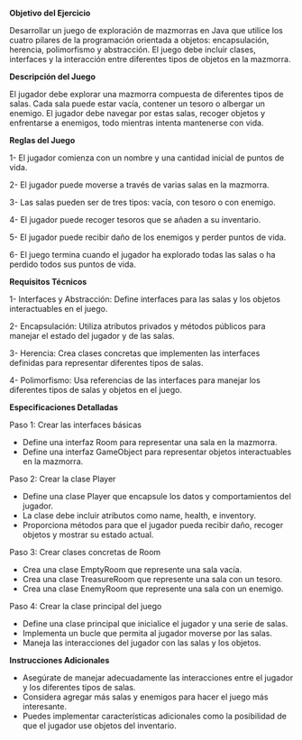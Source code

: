 
**Objetivo del Ejercicio**

Desarrollar un juego de exploración de mazmorras en Java que utilice los cuatro pilares de la programación orientada a objetos: encapsulación, herencia, polimorfismo y abstracción. El juego debe incluir clases, interfaces y la interacción entre diferentes tipos de objetos en la mazmorra.


**Descripción del Juego**

El jugador debe explorar una mazmorra compuesta de diferentes tipos de salas. Cada sala puede estar vacía, contener un tesoro o albergar un enemigo. El jugador debe navegar por estas salas, recoger objetos y enfrentarse a enemigos, todo mientras intenta mantenerse con vida.


**Reglas del Juego**

1- El jugador comienza con un nombre y una cantidad inicial de puntos de vida.

2- El jugador puede moverse a través de varias salas en la mazmorra.

3- Las salas pueden ser de tres tipos: vacía, con tesoro o con enemigo.

4- El jugador puede recoger tesoros que se añaden a su inventario.

5- El jugador puede recibir daño de los enemigos y perder puntos de vida.

6- El juego termina cuando el jugador ha explorado todas las salas o ha perdido todos sus puntos de vida.



**Requisitos Técnicos**

1- Interfaces y Abstracción: Define interfaces para las salas y los objetos interactuables en el juego.

2- Encapsulación: Utiliza atributos privados y métodos públicos para manejar el estado del jugador y de las salas.

3- Herencia: Crea clases concretas que implementen las interfaces definidas para representar diferentes tipos de salas.

4- Polimorfismo: Usa referencias de las interfaces para manejar los diferentes tipos de salas y objetos en el juego.



**Especificaciones Detalladas**

Paso 1: Crear las interfaces básicas
  - Define una interfaz Room para representar una sala en la mazmorra.
  - Define una interfaz GameObject para representar objetos interactuables en la mazmorra.

Paso 2: Crear la clase Player
  - Define una clase Player que encapsule los datos y comportamientos del jugador.
  - La clase debe incluir atributos como name, health, e inventory.
  - Proporciona métodos para que el jugador pueda recibir daño, recoger objetos y mostrar su estado actual.

Paso 3: Crear clases concretas de Room
  - Crea una clase EmptyRoom que represente una sala vacía.
  - Crea una clase TreasureRoom que represente una sala con un tesoro.
  - Crea una clase EnemyRoom que represente una sala con un enemigo.

Paso 4: Crear la clase principal del juego
  - Define una clase principal que inicialice el jugador y una serie de salas.
  - Implementa un bucle que permita al jugador moverse por las salas.
  - Maneja las interacciones del jugador con las salas y los objetos.

**Instrucciones Adicionales**
  - Asegúrate de manejar adecuadamente las interacciones entre el jugador y los diferentes tipos de salas.
  - Considera agregar más salas y enemigos para hacer el juego más interesante.
  - Puedes implementar características adicionales como la posibilidad de que el jugador use objetos del inventario.
